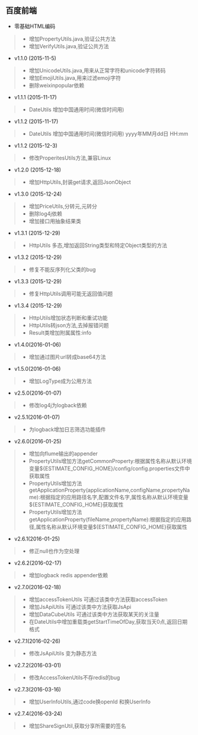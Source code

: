 百度前端
---

* 零基础HTML编码
> * 增加PropertyUtils.java,验证公共方法
> * 增加VerifyUtils.java,验证公共方法

* v1.1.0 (2015-11-5)
> * 增加UnicodeUtils.java,用来从正常字符和unicode字符转码
> * 增加EmojiUtils.java,用来过滤emoji字符
> * 删除weixinpopular依赖

* v1.1.1 (2015-11-17)
> * DateUtils 增加中国通用时间(微信时间用)

* v1.1.2 (2015-11-17)
> * DateUtils 增加中国通用时间(微信时间用) yyyy年MM月dd日 HH:mm

* v1.1.2 (2015-12-3)
> * 修改ProperitesUtils方法,兼容Linux

* v1.2.0 (2015-12-18)
> * 增加HttpUtils,封装get请求,返回JsonObject

* v1.3.0 (2015-12-24)
> * 增加PriceUtils,分转元,元转分
> * 删除log4j依赖
> * 增加接口用抽象结果类

* v1.3.1 (2015-12-29)
> * HttpUtils 多态,增加返回String类型和特定Object类型的方法

* v1.3.2 (2015-12-29)
> * 修复不能反序列化父类的bug

* v1.3.3 (2015-12-29)
> * 修复HttpUtils调用可能无返回值问题

* v1.3.4 (2015-12-29)
> * HttpUtils增加状态判断和重试功能
> * HttpUtils转json方法,去掉报错问题
> * Result类增加附属属性:info

* v1.4.0(2016-01-06)
> * 增加通过图片url转成base64方法

* v1.5.0(2016-01-06)
> * 增加LogType成为公用方法

* v2.5.0(2016-01-07)
> * 修改log4j为logback依赖

* v2.5.1(2016-01-07)
> * 为logback增加日志筛选功能插件

* v2.6.0(2016-01-25)
> * 增加向flume输出的appender
> * PropertyUtils增加方法getCommonProperty:根据属性名称从默认环境变量${ESTIMATE_CONFIG_HOME}/config/config.properties文件中获取属性
> * PropertyUtils增加方法getApplicationProperty(applicationName,configName,propertyName):根据指定的应用路径名字,配置文件名字,属性名称从默认环境变量${ESTIMATE_CONFIG_HOME}获取属性
> * PropertyUtils增加方法getApplicationProperty(fileName,propertyName):根据指定的应用路径,属性名称从默认环境变量${ESTIMATE_CONFIG_HOME}获取属性

* v2.6.1(2016-01-25)
> * 修正null也作为空处理

* v2.6.2(2016-02-17)
> * 增加logback redis appender依赖

* v2.7.0(2016-02-18)
> * 增加accessTokenUtils 可通过该类中方法获取accessToken
> * 增加JsApiUtils 可通过该类中方法获取JsApi
> * 增加DataCubeUtils 可通过该类中方法获取某天的关注量
> * 在DateUtils中增加重载类getStartTimeOfDay,获取当天0点,返回日期格式

* v2.7.1(2016-02-26)
> * 修改JsApiUtils 变为静态方法

* v2.7.2(2016-03-01)
> * 修改AccessTokenUtils不存redis的bug

* v2.7.3(2016-03-16)
> * 增加UserInfoUtils,通过code换openId 和换UserInfo

* v2.7.4(2016-03-24)
> * 增加ShareSignUtil,获取分享所需要的签名